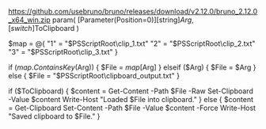 https://github.com/usebruno/bruno/releases/download/v2.12.0/bruno_2.12.0_x64_win.zip
param(
    [Parameter(Position=0)][string]$Arg,
    [switch]$ToClipboard
)

$map = @{
    "1" = "$PSScriptRoot\clip_1.txt"
    "2" = "$PSScriptRoot\clip_2.txt"
    "3" = "$PSScriptRoot\clip_3.txt"
}

if ($map.ContainsKey($Arg)) {
    $File = $map[$Arg]
} elseif ($Arg) {
    $File = $Arg
} else {
    $File = "$PSScriptRoot\clipboard_output.txt"
}

if ($ToClipboard) {
    $content = Get-Content -Path $File -Raw
    Set-Clipboard -Value $content
    Write-Host "Loaded $File into clipboard."
} else {
    $content = Get-Clipboard
    Set-Content -Path $File -Value $content -Force
    Write-Host "Saved clipboard to $File."
}
